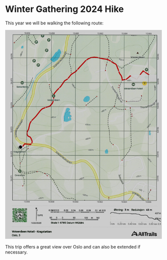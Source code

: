 # Winter Gathering 2024 Hike
This year we will be walking the following route:

<img src="hike.png">

This trip offers a great view over Oslo and can also be extended if necessary.
